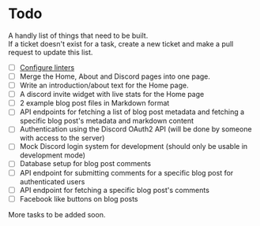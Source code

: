 # Todo
A handly list of things that need to be built.  
If a ticket doesn't exist for a task, create a new ticket and make a pull request to update this list.

- [ ] [Configure linters](https://github.com/codedtogether/web/issues/1)
- [ ] Merge the Home, About and Discord pages into one page.
- [ ] Write an introduction/about text for the Home page.
- [ ] A discord invite widget with live stats for the Home page
- [ ] 2 example blog post files in Markdown format
- [ ] API endpoints for fetching a list of blog post metadata and fetching a specific blog post's metadata and markdown content
- [ ] Authentication using the Discord OAuth2 API (will be done by someone with access to the server)
- [ ] Mock Discord login system for development (should only be usable in development mode)
- [ ] Database setup for blog post comments
- [ ] API endpoint for submitting comments for a specific blog post for authenticated users
- [ ] API endpoint for fetching a specific blog post's comments
- [ ] Facebook like buttons on blog posts

More tasks to be added soon.
